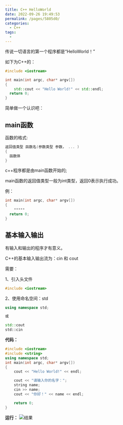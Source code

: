 ```yaml
---
title: C++ HelloWorld
date: 2022-09-26 19:49:53
permalink: /pages/5805d0/
categories:
  - C++
tags:
  - 
---
```

传说一切语言的第一个程序都是“HelloWorld！”

如下为C++的：

```C++
#include <iostream>

int main(int argc, char* argv[])
{
	std::cout << "Hello World!" << std::endl;
  return 0;
}
```

<!-- more -->

简单做一个认识吧：

## main函数

函数的格式:
```c++
返回值类型 函数名(参数类型 参数， ... )
{
  函数体
}
```

c++程序都是由main函数开始的;

main函数的返回值类型一般为int类型，返回0表示执行成功。

例：
```c++
int main(int argc, char* argv[])
{
	*****
  return 0;
}
```
## 基本输入输出

有输入和输出的程序才有意义。

C++的基本输入输出流为：cin 和 cout

需要：

1、引入头文件

```c++
#include <iostream>
```

2、使用命名空间：std
```c++
using namespace std;

或

std::cout
std::cin
```

**代码：**

```C++
#include <iostream>
#include <string>
using namespace std;
int main(int argc, char* argv[])
{
	cout << "Hello World!" << endl;

	cout << "请输入你的名字：";
	string name;
	cin >> name;
	cout << "你好！" << name << endl;

	return 0;
}
```

**运行：**
![结果](https://cdn.jsdelivr.net/gh/su-dd/cdn/博客/202209281016529.png)